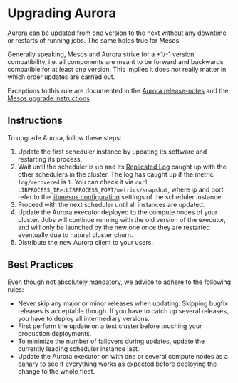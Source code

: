# Upgrading Aurora

Aurora can be updated from one version to the next without any downtime or restarts of running
jobs. The same holds true for Mesos.

Generally speaking, Mesos and Aurora strive for a +1/-1 version compatibility, i.e. all components
are meant to be forward and backwards compatible for at least one version. This implies it
does not really matter in which order updates are carried out.

Exceptions to this rule are documented in the [Aurora release-notes](../../RELEASE-NOTES.md)
and the [Mesos upgrade instructions](https://mesos.apache.org/documentation/latest/upgrades/).


## Instructions

To upgrade Aurora, follow these steps:

1. Update the first scheduler instance by updating its software and restarting its process.
2. Wait until the scheduler is up and its [Replicated Log](storage.md#replicated-log-configuration)
   caught up with the other schedulers in the cluster. The log has caught up if the metric
   `log/recovered` is `1`. You can check it via `curl LIBPROCESS_IP>:LIBPROCESS_PORT/metrics/snapshot`,
   where ip and port refer to the [libmesos configuration](configuration.md#network-configuration)
   settings of the scheduler instance.
3. Proceed with the next scheduler until all instances are updated.
4. Update the Aurora executor deployed to the compute nodes of your cluster. Jobs will continue
   running with the old version of the executor, and will only be launched by the new one once
   they are restarted eventually due to natural cluster churn.
5. Distribute the new Aurora client to your users.


## Best Practices

Even though not absolutely mandatory, we advice to adhere to the following rules:

* Never skip any major or minor releases when updating. Skipping bugfix releases is acceptable though.
  If you have to catch up several releases, you have to deploy all intermediary versions.
* First perform the update on a test cluster before touching your production deployments.
* To minimize the number of failovers during updates, update the currently leading scheduler
  instance last.
* Update the Aurora executor on with one or several compute nodes as a canary to see if everything
  works as expected before deploying the change to the whole fleet.
